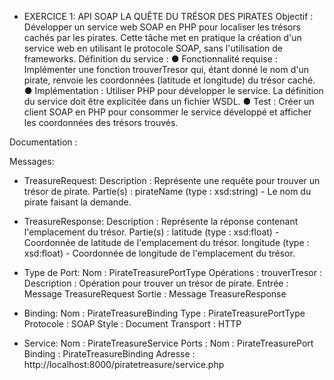 - EXERCICE 1: API SOAP
    LA QUÊTE DU TRÉSOR DES PIRATES
    Objectif : Développer un service web SOAP en PHP pour localiser les trésors cachés par les pirates. Cette tâche met en pratique la création d'un service web en utilisant le protocole SOAP, sans l'utilisation de frameworks.
    Définition du service :
    ● Fonctionnalité requise : Implémenter une fonction trouverTresor qui, étant donné le nom d'un pirate, renvoie les coordonnées (latitude et longitude) du trésor caché.
    ●  Implémentation : Utiliser PHP pour développer le service. La définition du service doit être explicitée dans un fichier WSDL.
    ● Test : Créer un client SOAP en PHP pour consommer le service développé et afficher les coordonnées des trésors trouvés.



Documentation : 

Messages:
- TreasureRequest:
    Description : Représente une requête pour trouver un trésor de pirate.
    Partie(s) :
    pirateName (type : xsd:string) - Le nom du pirate faisant la demande.

- TreasureResponse:
    Description : Représente la réponse contenant l'emplacement du trésor.
    Partie(s) :
    latitude (type : xsd:float) - Coordonnée de latitude de l'emplacement du trésor.
    longitude (type : xsd:float) - Coordonnée de longitude de l'emplacement du trésor.

- Type de Port:
    Nom : PirateTreasurePortType
    Opérations :
    trouverTresor :
    Description : Opération pour trouver un trésor de pirate.
    Entrée : Message TreasureRequest
    Sortie : Message TreasureResponse

- Binding:
    Nom : PirateTreasureBinding
    Type : PirateTreasurePortType
    Protocole : SOAP
    Style : Document
    Transport : HTTP

- Service:
    Nom : PirateTreasureService
    Ports :
    Nom : PirateTreasurePort
    Binding : PirateTreasureBinding
    Adresse : http://localhost:8000/piratetreasure/service.php



